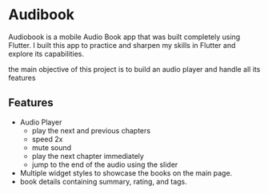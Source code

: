 # Audibook

Audiobook is a mobile Audio Book app that was built completely using Flutter.
I built this app to practice and sharpen my skills in Flutter and explore its capabilities.

the main objective of this project is to build an audio player and handle all its features

## Features

- Audio Player
  - play the next and previous chapters
  - speed 2x
  - mute sound
  - play the next chapter immediately
  - jump to the end of the audio using the slider 
- Multiple widget styles to showcase the books on the main page.
- book details containing summary, rating, and tags.

